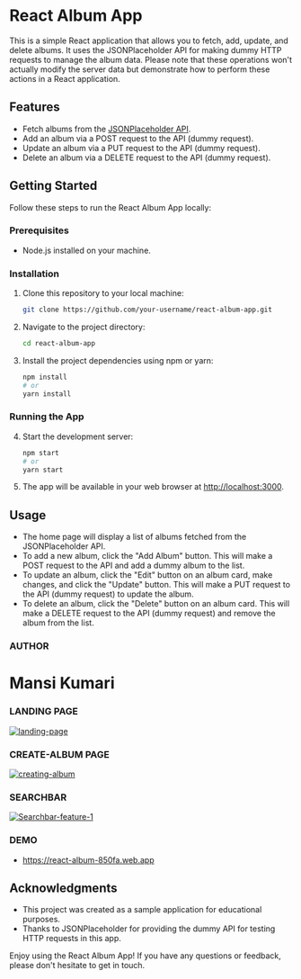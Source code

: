 # React Album App

This is a simple React application that allows you to fetch, add, update, and delete albums. It uses the JSONPlaceholder API for making dummy HTTP requests to manage the album data. Please note that these operations won't actually modify the server data but demonstrate how to perform these actions in a React application.

## Features

- Fetch albums from the [JSONPlaceholder API](https://jsonplaceholder.typicode.com/albums).
- Add an album via a POST request to the API (dummy request).
- Update an album via a PUT request to the API (dummy request).
- Delete an album via a DELETE request to the API (dummy request).

## Getting Started

Follow these steps to run the React Album App locally:

### Prerequisites

- Node.js installed on your machine.

### Installation

1. Clone this repository to your local machine:

   ```bash
   git clone https://github.com/your-username/react-album-app.git
   ```

2. Navigate to the project directory:

   ```bash
   cd react-album-app
   ```

3. Install the project dependencies using npm or yarn:

   ```bash
   npm install
   # or
   yarn install
   ```

### Running the App

4. Start the development server:

   ```bash
   npm start
   # or
   yarn start
   ```

5. The app will be available in your web browser at [http://localhost:3000](http://localhost:3000).

## Usage

- The home page will display a list of albums fetched from the JSONPlaceholder API.
- To add a new album, click the "Add Album" button. This will make a POST request to the API and add a dummy album to the list.
- To update an album, click the "Edit" button on an album card, make changes, and click the "Update" button. This will make a PUT request to the API (dummy request) to update the album.
- To delete an album, click the "Delete" button on an album card. This will make a DELETE request to the API (dummy request) and remove the album from the list.

### AUTHOR
# Mansi Kumari

### LANDING PAGE
<a href="https://react-album-850fa.web.app/"><img src="https://i.ibb.co/4YLBYps/landing-page.png" alt="landing-page"/></a>

### CREATE-ALBUM PAGE 
<a href="https://react-album-850fa.web.app/"><img src="https://i.ibb.co/DLN9jms/creating-album.png" alt="creating-album"/></a>
 
### SEARCHBAR 

<a href="https://react-album-850fa.web.app/"><img src="https://i.ibb.co/98pJWsW/Searchbar-feature-1.png" alt="Searchbar-feature-1" /></a>

### DEMO

 - https://react-album-850fa.web.app
 
## Acknowledgments

- This project was created as a sample application for educational purposes.
- Thanks to JSONPlaceholder for providing the dummy API for testing HTTP requests in this app.

Enjoy using the React Album App! If you have any questions or feedback, please don't hesitate to get in touch.